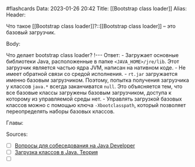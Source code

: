 #flashcards
Data: 2023-01-26 20:42
Title: [[Bootstrap class loader]]
Alias:
Header:

Что такое [[Bootstrap class loader]]?::[[Bootstrap class loader]] – это базовый загрузчик.
<!--SR:!2023-02-05,2,150-->



Body:

Что делает bootstrap class loader?
!---
Ответ:
	- Загружает основные библиотеки Java, расположенные в папке `<JAVA_HOME>/jre/lib`. Этот загрузчик является частью ядра JVM, написан на нативном коде.
	- Не имеет обратной связи со средой исполнения.
	- `rt.jar` загружается именно базовым загрузчиком. Поэтому, попытка получения загрузчика у классов `java.*` всегда заканчиватся `null`. Это объясняется тем, что все базовые классы загружены базовым загрузчиком, доступа к которому из управляемой среды нет.
	- Управлять загрузкой базовых классов можно с помощью ключа `-Xbootclasspath`, который позволяет переопределять наборы базовых классов.
<!--SR:!2023-02-05,1,130-->



Главы:



Sources:
- [ ] [Вопросы для собеседования на Java Developer](https://github.com/enhorse/java-interview/blob/master/README.md#%D0%9E%D0%9E%D0%9F)
- [ ] [Загрузка классов в Java. Теория](https://habr.com/ru/post/103830/)
- [ ] []()
